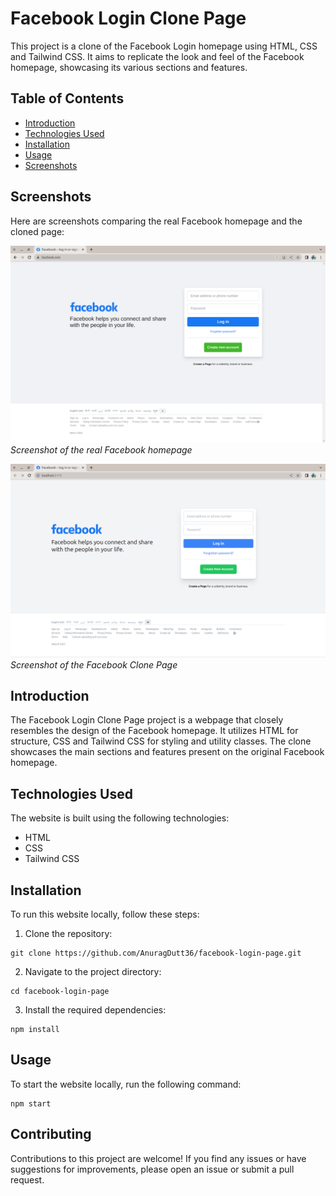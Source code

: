 # Facebook Login Clone Page

This project is a clone of the Facebook Login homepage using HTML, CSS and Tailwind CSS. It aims to replicate the look and feel of the Facebook homepage, showcasing its various sections and features.

## Table of Contents

- [Introduction](#introduction)
- [Technologies Used](#technologies-used)
- [Installation](#installation)
- [Usage](#usage)
- [Screenshots](#screenshots)

## Screenshots

Here are screenshots comparing the real Facebook homepage and the cloned page:

![Real Facebook Homepage](screenshots/Facebook_Login_Page.png)
*Screenshot of the real Facebook homepage*

![Facebook Clone Page](screenshots/facebook-clone-page.png)
*Screenshot of the Facebook Clone Page*


## Introduction

The Facebook Login Clone Page project is a webpage that closely resembles the design of the Facebook homepage. It utilizes HTML for structure, CSS and Tailwind CSS for styling and utility classes. The clone showcases the main sections and features present on the original Facebook homepage.

## Technologies Used

The website is built using the following technologies:

- HTML
- CSS
- Tailwind CSS

## Installation

To run this website locally, follow these steps:

1. Clone the repository:

```shell
git clone https://github.com/AnuragDutt36/facebook-login-page.git
```

2. Navigate to the project directory:

```shell
cd facebook-login-page
```

3. Install the required dependencies:

```shell
npm install
```

## Usage

To start the website locally, run the following command:

```shell
npm start
```

## Contributing

Contributions to this project are welcome! If you find any issues or have suggestions for improvements, please open an issue or submit a pull request.
